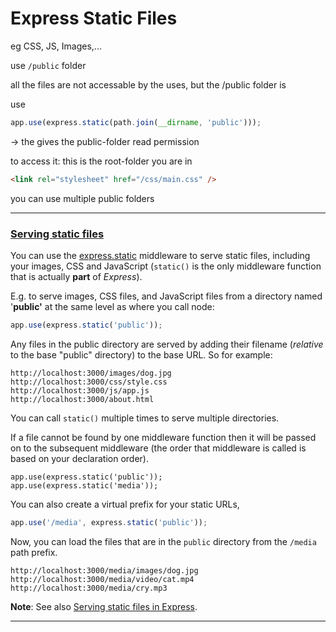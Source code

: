 # Express Static Files

eg CSS, JS, Images,...

use `/public` folder

all the files are not accessable by the uses, but the /public folder is

use

```js
app.use(express.static(path.join(__dirname, 'public')));
```

-> the gives the public-folder read permission

to access it: this is the root-folder you are in

```html
<link rel="stylesheet" href="/css/main.css" />
```

you can use multiple public folders

------

### [Serving static files](https://developer.mozilla.org/en-US/docs/Learn/Server-side/Express_Nodejs/Introduction#serving_static_files)

You can use the [express.static](http://expressjs.com/en/4x/api.html#express.static) middleware to serve static files, including your images, CSS and JavaScript (`static()` is the only middleware function that is actually **part** of *Express*).



E.g. to serve images, CSS files, and JavaScript files from a directory named '**public'** at the same level as where you call node:

```js
app.use(express.static('public'));	
```

Any files in the public directory are served by adding their filename (*relative* to the base "public" directory) to the base URL. So for example:

```
http://localhost:3000/images/dog.jpg
http://localhost:3000/css/style.css
http://localhost:3000/js/app.js
http://localhost:3000/about.html
```

You can call `static()` multiple times to serve multiple directories.

 If a file cannot be found by one middleware function then it will be passed on to the subsequent middleware (the order that middleware is called is based on your declaration order).

```
app.use(express.static('public'));
app.use(express.static('media'));
```

You can also create a virtual prefix for your static URLs,

```js
app.use('/media', express.static('public'));
```

Now, you can load the files that are in the `public` directory from the `/media` path prefix.

```
http://localhost:3000/media/images/dog.jpg
http://localhost:3000/media/video/cat.mp4
http://localhost:3000/media/cry.mp3
```

**Note**: See also [Serving static files in Express](https://expressjs.com/en/starter/static-files.html).

------

### 
